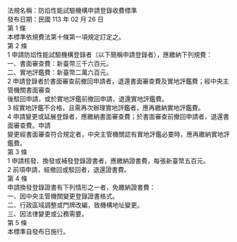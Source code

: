法規名稱：防焰性能試驗機構申請登錄收費標準  
發布日期：民國 113 年 02 月 26 日  
第 1 條  
本標準依規費法第十條第一項規定訂定之。  
第 2 條  
1 申請防焰性能試驗機構登錄者（以下簡稱申請登錄者），應繳納下列規費：  
一、書面審查費：新臺幣三千六百元。  
二、實地評鑑費：新臺幣二萬六百元。  
2 申請登錄者於書面審查前撤回申請者，退還書面審查費及實地評鑑費；經中央主管機關書面審查  
後駁回申請，或於實地評鑑前撤回申請，退還實地評鑑費。  
3 經實地評鑑不合格，且需再次辦理實地評鑑者，應再繳納實地評鑑費。  
4 申請變更或延展登錄者，應繳納書面審查費；於書面審查前撤回申請者，退還書面審查費。申請  
變更經書面審查符合規定者，中央主管機關認有實地評鑑必要時，應再繳納實地評鑑費。  
第 3 條  
1 申請核發、換發或補發登錄證書者，應繳納證書費，每張新臺幣五百元。  
2 前項申請，經撤回或駁回者，退還證書費。  
第 4 條  
申請換發登錄證書有下列情形之一者，免繳納證書費：  
一、因中央主管機關變更登錄證書格式。  
二、行政區域調整或門牌改編，致機構地址變更。  
三、因法律變更或公務需要。  
第 5 條  
本標準自發布日施行。  


